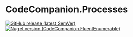 # CodeCompanion.Processes
[![GitHub release (latest SemVer)](https://img.shields.io/github/v/release/kblyr/CodeCompanion.Processes?color=white&logo=github)](https://github.com/kblyr/CodeCompanion.Processes)
[![Nuget version (CodeCompanion.FluentEnumerable)](https://img.shields.io/nuget/v/CodeCompanion.Processes?logo=nuget)](https://www.nuget.org/packages/CodeCompanion.Processes)
